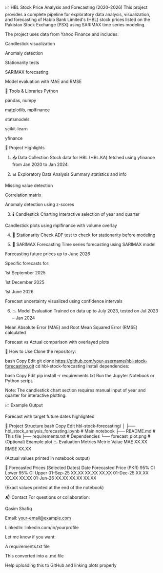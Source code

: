 📈 HBL Stock Price Analysis and Forecasting (2020–2026)
This project provides a complete pipeline for exploratory data analysis, visualization, and forecasting of Habib Bank Limited's (HBL) stock prices listed on the Pakistan Stock Exchange (PSX) using SARIMAX time series modeling.

The project uses data from Yahoo Finance and includes:

Candlestick visualization

Anomaly detection

Stationarity tests

SARIMAX forecasting

Model evaluation with MAE and RMSE

🔧 Tools & Libraries
Python

pandas, numpy

matplotlib, mplfinance

statsmodels

scikit-learn

yfinance

🧠 Project Highlights
1. 📥 Data Collection
Stock data for HBL (HBL.KA) fetched using yfinance from Jan 2020 to Jan 2024.

2. 📊 Exploratory Data Analysis
Summary statistics and info

Missing value detection

Correlation matrix

Anomaly detection using z-scores

3. 🕯️ Candlestick Charting
Interactive selection of year and quarter

Candlestick plots using mplfinance with volume overlay

4. 🔬 Stationarity Check
ADF test to check for stationarity before modeling

5. 🔁 SARIMAX Forecasting
Time series forecasting using SARIMAX model

Forecasting future prices up to June 2026

Specific forecasts for:

1st September 2025

1st December 2025

1st June 2026

Forecast uncertainty visualized using confidence intervals

6. 📉 Model Evaluation
Trained on data up to July 2023, tested on Jul 2023 – Jan 2024

Mean Absolute Error (MAE) and Root Mean Squared Error (RMSE) calculated

Forecast vs Actual comparison with overlayed plots

📌 How to Use
Clone the repository:

bash
Copy
Edit
git clone https://github.com/your-username/hbl-stock-forecasting.git
cd hbl-stock-forecasting
Install dependencies:

bash
Copy
Edit
pip install -r requirements.txt
Run the Jupyter Notebook or Python script.

Note: The candlestick chart section requires manual input of year and quarter for interactive plotting.

📈 Example Output

Forecast with target future dates highlighted

📁 Project Structure
bash
Copy
Edit
hbl-stock-forecasting/
│
├── hbl_stock_analysis_forecasting.ipynb   # Main notebook
├── README.md                              # This file
├── requirements.txt                       # Dependencies
└── forecast_plot.png                      # (Optional) Example plot
📉 Evaluation Metrics
Metric	Value
MAE	XX.XX
RMSE	XX.XX

(Actual values printed in notebook output)

🔮 Forecasted Prices (Selected Dates)
Date	Forecasted Price (PKR)	95% CI Lower	95% CI Upper
01-Sep-25	XX.XX	XX.XX	XX.XX
01-Dec-25	XX.XX	XX.XX	XX.XX
01-Jun-26	XX.XX	XX.XX	XX.XX

(Exact values printed at the end of the notebook)

📬 Contact
For questions or collaboration:

Qasim Shafiq

Email: your-email@example.com

LinkedIn: linkedin.com/in/yourprofile

Let me know if you want:

A requirements.txt file

This converted into a .md file

Help uploading this to GitHub and linking plots properly

